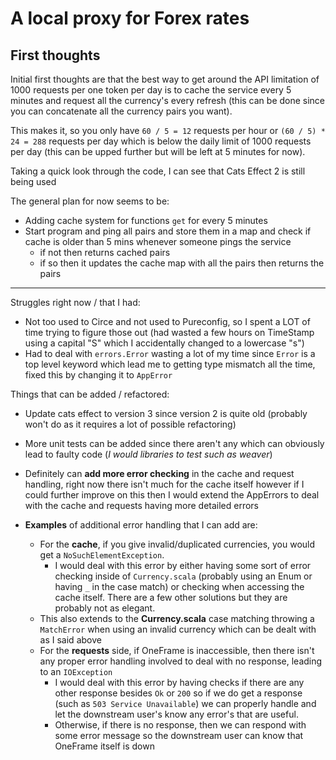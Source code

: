 # A local proxy for Forex rates

## First thoughts
Initial first thoughts are that the best way to get around the API limitation of 1000 requests per one token 
per day is to cache the service every 5 minutes and request all the currency's every refresh 
(this can be done since you can concatenate all the currency pairs you want).

This makes it, so you only have ```60 / 5 = 12``` requests per hour or ```(60 / 5) * 24 = 288``` requests per day 
which is below the daily limit of 1000 requests per day (this can be upped further but will be left at 5 minutes for now).

Taking a quick look through the code, I can see that Cats Effect 2 is still being used

The general plan for now seems to be:
- Adding cache system for functions ```get``` for every 5 minutes
- Start program and ping all pairs and store them in a map and check if cache is older than 5 mins whenever someone pings the service
  - if not then returns cached pairs
  - if so then it updates the cache map with all the pairs then returns the pairs

---

Struggles right now / that I had:
- Not too used to Circe and not used to Pureconfig, so I spent a LOT of time trying to figure those out (had wasted a few hours on TimeStamp using a capital "S" which I accidentally changed to a lowercase "s")
- Had to deal with ```errors.Error``` wasting a lot of my time since ```Error``` is a top level keyword which lead me to getting type mismatch all the time, fixed this by changing it to ```AppError```

Things that can be added / refactored:
- Update cats effect to version 3 since version 2 is quite old (probably won't do as it requires a lot of possible refactoring)
- More unit tests can be added since there aren't any which can obviously lead to faulty code (*I would libraries to test such as weaver*)
- Definitely can **add more error checking** in the cache and request handling, right now there isn't much for the cache itself however if I could further improve on this then I would extend the AppErrors to deal with the cache and requests having more detailed errors
  

- **Examples** of additional error handling that I can add are:
  - For the **cache**, if you give invalid/duplicated currencies, you would get a ```NoSuchElementException```. 
    - I would deal with this error by either having some sort of error
checking inside of ```Currency.scala``` (probably using an Enum or having ```_``` in the case match) or checking when accessing the cache itself. There are a few other solutions but they are probably not as elegant.
  - This also extends to the **Currency.scala** case matching throwing a ```MatchError``` when using an invalid currency which can be dealt with as I said above
  - For the **requests** side, if OneFrame is inaccessible, then there isn't any proper error handling involved to deal with no response, leading to an ```IOException```
    - I would deal with this error by having checks if there are any other response besides ```Ok``` or ```200``` 
so if we do get a response (such as ```503 Service Unavailable```) we can properly handle and let the downstream user's know any error's that are useful. 
    - Otherwise, if there is no response, then we can respond with some error message so the downstream user can know that OneFrame itself is down
